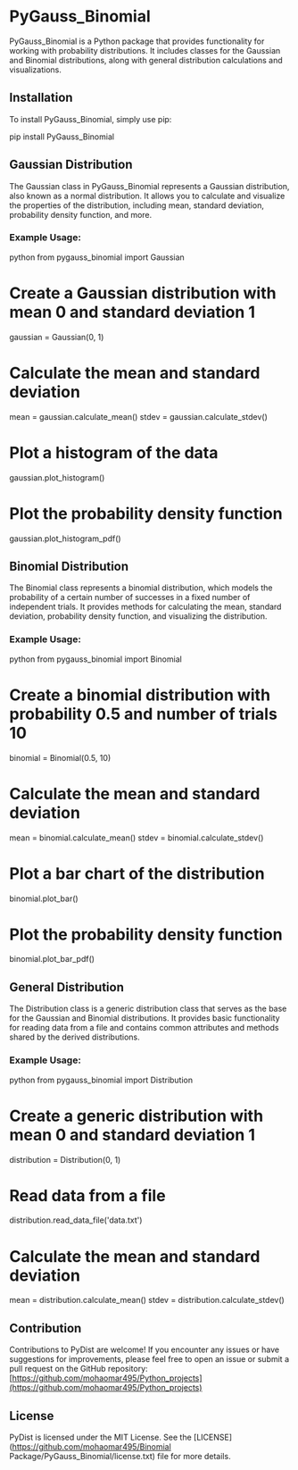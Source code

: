 # PyGauss_Binomial

PyGauss_Binomial is a Python package that provides functionality for working with probability distributions. It includes classes for the Gaussian and Binomial distributions, along with general distribution calculations and visualizations.

## Installation

To install PyGauss_Binomial, simply use pip:


pip install PyGauss_Binomial


## Gaussian Distribution

The Gaussian class in PyGauss_Binomial represents a Gaussian distribution, also known as a normal distribution. It allows you to calculate and visualize the properties of the distribution, including mean, standard deviation, probability density function, and more.

### Example Usage:

python
from pygauss_binomial import Gaussian

# Create a Gaussian distribution with mean 0 and standard deviation 1
gaussian = Gaussian(0, 1)

# Calculate the mean and standard deviation
mean = gaussian.calculate_mean()
stdev = gaussian.calculate_stdev()

# Plot a histogram of the data
gaussian.plot_histogram()

# Plot the probability density function
gaussian.plot_histogram_pdf()


## Binomial Distribution

The Binomial class represents a binomial distribution, which models the probability of a certain number of successes in a fixed number of independent trials. It provides methods for calculating the mean, standard deviation, probability density function, and visualizing the distribution.

### Example Usage:

python
from pygauss_binomial import Binomial

# Create a binomial distribution with probability 0.5 and number of trials 10
binomial = Binomial(0.5, 10)

# Calculate the mean and standard deviation
mean = binomial.calculate_mean()
stdev = binomial.calculate_stdev()

# Plot a bar chart of the distribution
binomial.plot_bar()

# Plot the probability density function
binomial.plot_bar_pdf()


## General Distribution

The Distribution class is a generic distribution class that serves as the base for the Gaussian and Binomial distributions. It provides basic functionality for reading data from a file and contains common attributes and methods shared by the derived distributions.

### Example Usage:

python
from pygauss_binomial import Distribution

# Create a generic distribution with mean 0 and standard deviation 1
distribution = Distribution(0, 1)

# Read data from a file
distribution.read_data_file('data.txt')

# Calculate the mean and standard deviation
mean = distribution.calculate_mean()
stdev = distribution.calculate_stdev()


## Contribution

Contributions to PyDist are welcome! If you encounter any issues or have suggestions for improvements, please feel free to open an issue or submit a pull request on the GitHub repository: [https://github.com/mohaomar495/Python_projects](https://github.com/mohaomar495/Python_projects)

## License

PyDist is licensed under the MIT License. See the [LICENSE](https://github.com/mohaomar495/Binomial Package/PyGauss_Binomial/license.txt) file for more details.
